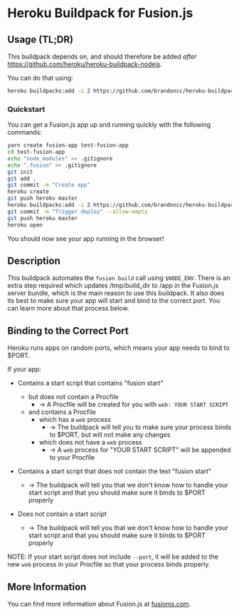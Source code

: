 # Heroku Buildpack for Fusion.js

## Usage (TL;DR)

This buildpack depends on, and should therefore be added _after_
https://github.com/heroku/heroku-buildpack-nodejs.

You can do that using:

```bash
heroku buildpacks:add -i 2 https://github.com/brandoncc/heroku-buildpack-fusionjs
```

### Quickstart

You can get a Fusion.js app up and running quickly with the following commands:

```bash
yarn create fusion-app test-fusion-app
cd test-fusion-app
echo "node_modules" >> .gitignore
echo ".fusion" >> .gitignore
git init
git add .
git commit -m "Create app"
heroku create
git push heroku master
heroku buildpacks:add -i 2 https://github.com/brandoncc/heroku-buildpack-fusionjs
git commit -m "Trigger deploy" --allow-empty
git push heroku master
heroku open
```

You should now see your app running in the browser!

## Description

This buildpack automates the `fusion build` call using `$NODE_ENV`. There is an
extra step required which updates /tmp/build_dir to /app in the Fusion.js server
bundle, which is the main reason to use this buildpack. It also does its best to
make sure your app will start and bind to the correct port. You can learn more
about that process below.

## Binding to the Correct Port


Heroku runs apps on random ports, which means your app needs to bind to $PORT.

If your app:
  - Contains a start script that contains "fusion start"
    - but does not contain a Procfile
      - -> A Procfile will be created for you with `web: YOUR START SCRIPT`
    - and contains a Procfile
      - which has a `web` process
        - -> The buildpack will tell you to make sure your process binds to $PORT, but will not make any changes
      - which does not have a `web` process
        - -> A `web` process for "YOUR START SCRIPT" will be appended to your Procfile

  - Contains a start script that does not contain the text "fusion start"
    - -> The buildpack will tell you that we don't know how to handle your start script and that you should make sure it binds to $PORT properly

  - Does not contain a start script
    - -> The buildpack will tell you that we don't know how to handle your start script and that you should make sure it binds to $PORT properly


NOTE: If your start script does not include `--port`, it will be added to the
new `web` process in your Procfile so that your process binds properly.


## More Information

You can find more information about Fusion.js at [fusionjs.com](https://fusionjs.com).
